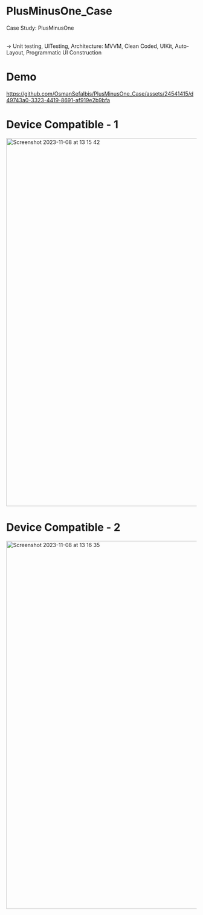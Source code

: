 # PlusMinusOne_Case
Case Study: PlusMinusOne <br />

<br />-> Unit testing, UITesting, Architecture: MVVM, Clean Coded, UIKit, Auto-Layout, Programmatic UI Construction <br />

# Demo
https://github.com/OsmanSefaIbis/PlusMinusOne_Case/assets/24541415/d49743a0-3323-4419-8691-af919e2b9bfa

# Device Compatible - 1
<img width="973" alt="Screenshot 2023-11-08 at 13 15 42" src="https://github.com/OsmanSefaIbis/PlusMinusOne_Case/assets/24541415/8872f3cf-ea6b-44c4-af5f-0672aaf0775d">

# Device Compatible - 2
<img width="973" alt="Screenshot 2023-11-08 at 13 16 35" src="https://github.com/OsmanSefaIbis/PlusMinusOne_Case/assets/24541415/671894b4-bd0a-45db-8bb6-563474d87d98">



